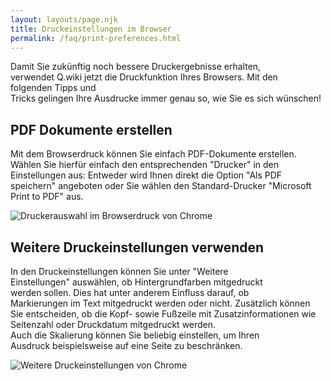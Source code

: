 ```yaml
---
layout: layouts/page.njk
title: Druckeinstellungen im Browser
permalink: /faq/print-preferences.html
---
```

Damit Sie zukünftig noch bessere Druckergebnisse erhalten, verwendet Q.wiki jetzt die Druckfunktion Ihres Browsers. Mit den folgenden Tipps und Tricks gelingen Ihre Ausdrucke immer genau so, wie Sie es sich wünschen!

## PDF Dokumente erstellen

Mit dem Browserdruck können Sie einfach PDF-Dokumente erstellen. Wählen Sie hierfür einfach den entsprechenden "Drucker" in den Einstellungen aus: Entweder wird Ihnen direkt die Option "Als PDF speichern" angeboten oder Sie wählen den Standard-Drucker "Microsoft Print to PDF" aus.

![](/images/2021-03-08-11_50_36-window.png "Druckerauswahl im Browserdruck von Chrome")

## Weitere Druckeinstellungen verwenden

In den Druckeinstellungen können Sie unter "Weitere Einstellungen" auswählen, ob Hintergrundfarben mitgedruckt werden sollen. Dies hat unter anderem Einfluss darauf, ob Markierungen im Text mitgedruckt werden oder nicht. Zusätzlich können Sie entscheiden, ob die Kopf- sowie Fußzeile mit Zusatzinformationen wie Seitenzahl oder Druckdatum mitgedruckt werden. Auch die Skalierung können Sie beliebig einstellen, um Ihren Ausdruck beispielsweise auf eine Seite zu beschränken.

![](/images/2021-03-08-12_09_00-window.png "Weitere Druckeinstellungen von Chrome")